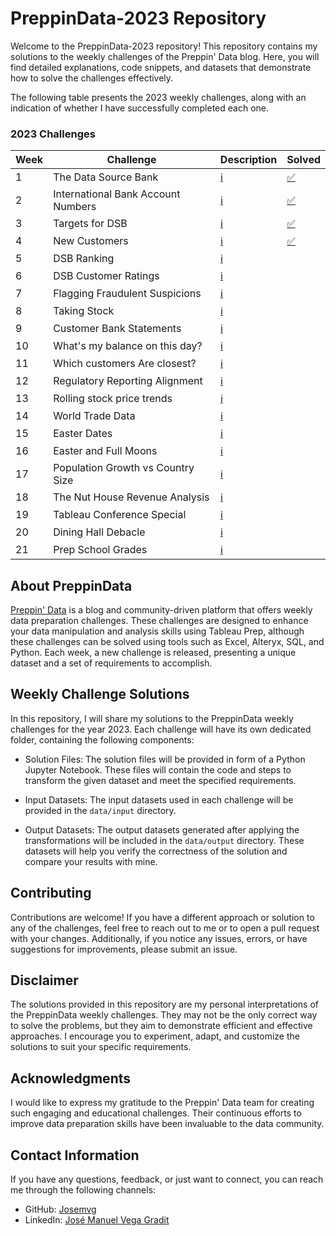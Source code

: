 # PreppinData-2023 Repository

Welcome to the PreppinData-2023 repository! This repository contains my solutions to the weekly challenges of the Preppin' Data blog. Here, you will find detailed explanations, code snippets, and datasets that demonstrate how to solve the challenges effectively.

The following table presents the 2023 weekly challenges, along with an indication of whether I have successfully completed each one.

### 2023 Challenges

|Week|Challenge|Description|Solved|
| ----------------------- | ----------------------------------- |----------------------- | ----------------------------------- |
|1|The Data Source Bank|[ℹ️](https://preppindata.blogspot.com/2023/01/2023-week-1-data-source-bank.html)|[✅](week-1)|
|2|International Bank Account Numbers|[ℹ️](https://preppindata.blogspot.com/2023/01/2023-week-2-international-bank-account.html)|[✅](week-2)|
|3|Targets for DSB|[ℹ️](https://preppindata.blogspot.com/2023/01/2023-week-3-targets-for-dsb.html)|[✅](week-3)|
|4|New Customers|[ℹ️](https://preppindata.blogspot.com/2023/01/2023-week-4-new-customers.html)|[✅](week-4)|
|5|DSB Ranking|[ℹ️](https://preppindata.blogspot.com/2023/02/2023-week-5-dsb-ranking.html)||
|6|DSB Customer Ratings|[ℹ️](https://preppindata.blogspot.com/2023/02/2023-week-6-dsb-customer-ratings.html)||
|7|Flagging Fraudulent Suspicions|[ℹ️](https://preppindata.blogspot.com/2023/02/2023-week-7-flagging-fraudulent.html)||
|8|Taking Stock|[ℹ️](https://preppindata.blogspot.com/2023/02/2023-week-8-taking-stock.html)||
|9|Customer Bank Statements|[ℹ️](https://preppindata.blogspot.com/2023/03/2023-week-9-customer-bank-statements.html)||
|10|What's my balance on this day?|[ℹ️](https://preppindata.blogspot.com/2023/03/2023-week-10-whats-my-balance-on-this.html)||
|11|Which customers Are closest?|[ℹ️](https://preppindata.blogspot.com/2023/03/2023-week-11-which-customers-are-closest.html)||
|12|Regulatory Reporting Alignment|[ℹ️](https://preppindata.blogspot.com/2023/03/2023-week-12-regulatory-reporting.html)||
|13|Rolling stock price trends|[ℹ️](https://preppindata.blogspot.com/2023/03/2023-week-13-rolling-stock-price-trends.html)||
|14|World Trade Data|[ℹ️](https://preppindata.blogspot.com/2023/04/2023-week-14-world-trade-data.html)||
|15|Easter Dates|[ℹ️](https://preppindata.blogspot.com/2023/04/2023-week-15-easter-dates.html)||
|16|Easter and Full Moons|[ℹ️](https://preppindata.blogspot.com/2023/04/2023-week-16-easter-and-full-moons.html)||
|17|Population Growth vs Country Size|[ℹ️](https://preppindata.blogspot.com/2023/04/2023-week-17-population-growth-vs.html)||
|18|The Nut House Revenue Analysis|[ℹ️](https://preppindata.blogspot.com/2023/05/2023-week-18-nut-house-revenue-analysis.html)||
|19|Tableau Conference Special|[ℹ️](https://preppindata.blogspot.com/2023/05/2023-week-19-tc-special.html)||
|20|Dining Hall Debacle|[ℹ️](https://preppindata.blogspot.com/2023/05/2023-week-20-dining-hall-debacle.html)||
|21|Prep School Grades|[ℹ️](https://preppindata.blogspot.com/2023/05/2023-week-21-prep-school-grades.html)||

## About PreppinData

[Preppin' Data](https://preppindata.blogspot.com/) is a blog and community-driven platform that offers weekly data preparation challenges. These challenges are designed to enhance your data manipulation and analysis skills using Tableau Prep, although these challenges can be solved using tools such as Excel, Alteryx, SQL, and Python. Each week, a new challenge is released, presenting a unique dataset and a set of requirements to accomplish.

## Weekly Challenge Solutions

In this repository, I will share my solutions to the PreppinData weekly challenges for the year 2023. Each challenge will have its own dedicated folder, containing the following components:

+ Solution Files: The solution files will be provided in form of a Python Jupyter Notebook. These files will contain the code and steps to transform the given dataset and meet the specified requirements.

+ Input Datasets: The input datasets used in each challenge will be provided in the `data/input` directory.

+ Output Datasets: The output datasets generated after applying the transformations will be included in the `data/output` directory. These datasets will help you verify the correctness of the solution and compare your results with mine.

## Contributing
Contributions are welcome! If you have a different approach or solution to any of the challenges, feel free to reach out to me or to open a pull request with your changes. Additionally, if you notice any issues, errors, or have suggestions for improvements, please submit an issue.

## Disclaimer
The solutions provided in this repository are my personal interpretations of the PreppinData weekly challenges. They may not be the only correct way to solve the problems, but they aim to demonstrate efficient and effective approaches. I encourage you to experiment, adapt, and customize the solutions to suit your specific requirements.

## Acknowledgments
I would like to express my gratitude to the Preppin' Data team for creating such engaging and educational challenges. Their continuous efforts to improve data preparation skills have been invaluable to the data community.

## Contact Information
If you have any questions, feedback, or just want to connect, you can reach me through the following channels:

+ GitHub: [Josemvg](https://github.com/Josemvg)
+ LinkedIn: [José Manuel Vega Gradit](https://www.linkedin.com/in/josemvg/)